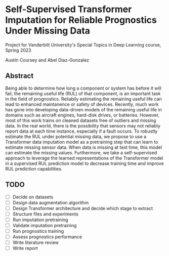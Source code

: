 # Self-Supervised Transformer Imputation for Reliable Prognostics Under Missing Data
Project for Vanderbilt University's Special Topics in Deep Learning course, Spring 2023

Austin Coursey and Abel Diaz-Gonzalez

## Abstract

Being able to determine how long a component or system has before it will fail, the remaining useful life (RUL) of that component, is an important task in the field of prognostics. Reliabily estimating the remaining useful life can lead to enhanced maintanence or safety of devices. Recently, much work has gone into developing data-driven models of the remaining useful life in domains such as aircraft engines, hard-disk drives, or batteries. However, most of this work trains on cleaned datasets free of outliers and missing data. In the real world, there is the possibility that sensors may not reliably report data at each time instance, especially if a fault occurs. To robustly estimate the RUL under potential missing data, we propose to use a Transformer data imputation model as a pretraining step that can learn to estimate missing sensor data. When data is missing at test time, this model can estimate the missing values. Furthermore, we take a self-supervised approach to leverage the learned representations of the Transformer model in a supervised RUL prediction model to decrease training time and improve RUL prediction capabilities.

## TODO

- [ ] Decide on datasets
- [ ] Design data augmentation algorithm
- [ ] Design Transformer architecture and decide which stage to extract
- [ ] Structure files and experiments
- [ ] Run imputation pretraining
- [ ] Validate imputation pretraining
- [ ] Run prognostics training
- [ ] Assess prognostics performance
- [ ] Write literature review
- [ ] Write report
